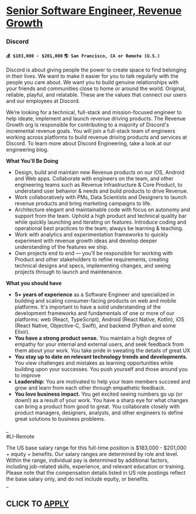 # [Senior Software Engineer, Revenue Growth](https://www.remotewlb.com/apply/senior-software-engineer-revenue-growth)  
### Discord  
#### `💰 $183,000 - $201,000` `🌎 San Francisco, CA or Remote (U.S.)`  

Discord is about giving people the power to create space to find belonging in their lives. We want to make it easier for you to talk regularly with the people you care about. We want you to build genuine relationships with your friends and communities close to home or around the world. Original, reliable, playful, and relatable. These are the values that connect our users and our employees at Discord.

We’re looking for a technical, full-stack and mission-focused engineer to help ideate, implement and launch revenue driving products. The Revenue Growth org is responsible for contributing to a majority of Discord's incremental revenue goals. You will join a full-stack team of engineers working across platforms to build revenue driving products and services at Discord. To learn more about Discord Engineering, take a look at our engineering blog.

**What You'll Be Doing**

  * Design, build and maintain new Revenue products on our iOS, Android and Web apps. Collaborate with engineers on the team, and other engineering teams such as Revenue Infrastructure & Core Product, to understand user behavior & needs and build products to drive Revenue.
  * Work collaboratively with PMs, Data Scientists and Designers to launch revenue products and bring marketing campaigns to life.
  * Architecture elegant and maintainable code with focus on autonomy and support from the team. Uphold a high product and technical quality bar while quickly launching and iterating on features. Introduce coding and operational best practices to the team; always be learning & teaching.
  * Work with analytics and experimentation frameworks to quickly experiment with revenue growth ideas and develop deeper understanding of the features we ship.
  * Own projects end to end — you’ll be responsible for working with Product and other stakeholders to refine requirements, creating technical designs and specs, implementing changes, and seeing projects through to launch and maintenance.

**What you should have**

  * **5+ years of experience** as a Software Engineer and specialized in building and scaling consumer-facing products on web and mobile platforms. It's important to have a solid understanding of the development frameworks and fundamentals of one or more of our platforms: web (React, TypeScript), Android (React Native, Kotlin), iOS (React Native, Objective-C, Swift), and backend (Python and some Elixir).
  * **You have a strong product sense.** You maintain a high degree of empathy for your internal and external users, and seek feedback from them about your work. You take pride in sweating the details of great UX
  * **You stay up to date on relevant technology trends and developments.** You view challenges and mistakes as learning opportunities while building upon your successes. You push yourself and those around you to improve
  * **Leadership:** You are motivated to help your team members succeed and grow and learn from each other through empathetic feedback.
  * **You love business impact.** You get excited seeing numbers go up (or down!) as a result of your work. You have a sharp eye for what changes can bring a product from good to great. You collaborate closely with product managers, designers, analysts, and other engineers to define great solutions to business problems.

_  
#LI-Remote  
  
The US base salary range for this full-time position is $183,000 - $201,000 + equity + benefits. Our salary ranges are determined by role and level. Within the range, individual pay is determined by additional factors, including job-related skills, experience, and relevant education or training. Please note that the compensation details listed in US role postings reflect the base salary only, and do not include equity, or benefits.  
_

  
## CLICK TO [APPLY](https://www.remotewlb.com/apply/senior-software-engineer-revenue-growth)

